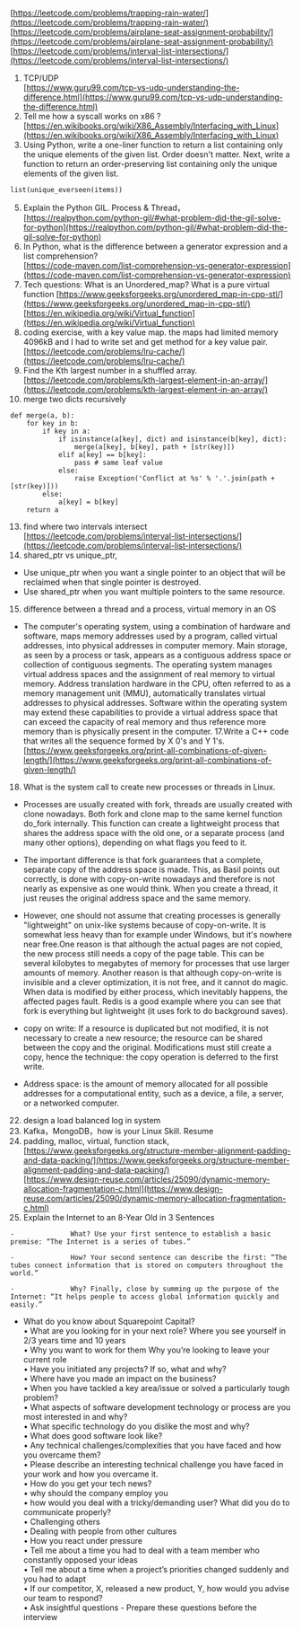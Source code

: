 [https://leetcode.com/problems/trapping-rain-water/](https://leetcode.com/problems/trapping-rain-water/)  
[https://leetcode.com/problems/airplane-seat-assignment-probability/](https://leetcode.com/problems/airplane-seat-assignment-probability/)  
[https://leetcode.com/problems/interval-list-intersections/](https://leetcode.com/problems/interval-list-intersections/)  
1. TCP/UDP  
[https://www.guru99.com/tcp-vs-udp-understanding-the-difference.html](https://www.guru99.com/tcp-vs-udp-understanding-the-difference.html)
2. Tell me how a syscall works on x86 ?    
[https://en.wikibooks.org/wiki/X86_Assembly/Interfacing_with_Linux](https://en.wikibooks.org/wiki/X86_Assembly/Interfacing_with_Linux)
4. Using Python, write a one-liner function to return a list containing only the unique elements of the given list. Order doesn't matter. Next, write a function to return an order-preserving list containing only the unique elements of the given list.  
```
list(unique_everseen(items))
```
5. Explain the Python GIL.  Process & Thread，  
[https://realpython.com/python-gil/#what-problem-did-the-gil-solve-for-python](https://realpython.com/python-gil/#what-problem-did-the-gil-solve-for-python)
6. In Python, what is the difference between a generator expression and a list comprehension?  
[https://code-maven.com/list-comprehension-vs-generator-expression](https://code-maven.com/list-comprehension-vs-generator-expression)
7. Tech questions: What is an Unordered_map? What is a pure virtual function
[https://www.geeksforgeeks.org/unordered_map-in-cpp-stl/](https://www.geeksforgeeks.org/unordered_map-in-cpp-stl/)  
[https://en.wikipedia.org/wiki/Virtual_function](https://en.wikipedia.org/wiki/Virtual_function)
9. coding exercise, with a key value map. the maps had limited memory 4096kB and I had to write set and get method for a key value pair.  
 [https://leetcode.com/problems/lru-cache/](https://leetcode.com/problems/lru-cache/)
10. Find the Kth largest number in a shuffled array.  
[https://leetcode.com/problems/kth-largest-element-in-an-array/](https://leetcode.com/problems/kth-largest-element-in-an-array/)
12. merge two dicts recursively  
```
def merge(a, b):
    for key in b:
        if key in a:
            if isinstance(a[key], dict) and isinstance(b[key], dict):
                merge(a[key], b[key], path + [str(key)])
            elif a[key] == b[key]:
                pass # same leaf value
            else:
                raise Exception('Conflict at %s' % '.'.join(path + [str(key)]))
        else:
            a[key] = b[key]
    return a
```
13. find where two intervals intersect  
[https://leetcode.com/problems/interval-list-intersections/](https://leetcode.com/problems/interval-list-intersections/)
14. shared_ptr vs unique_ptr, 
* Use unique_ptr when you want a single pointer to an object that will be reclaimed when that single pointer is destroyed.
* Use shared_ptr when you want multiple pointers to the same resource.
15. difference between a thread and a process, virtual memory in an OS 
* The computer's operating system, using a combination of hardware and software, maps memory addresses used by a program, called virtual addresses, into physical addresses in computer memory. Main storage, as seen by a process or task, appears as a contiguous address space or collection of contiguous segments. The operating system manages virtual address spaces and the assignment of real memory to virtual memory. Address translation hardware in the CPU, often referred to as a memory management unit (MMU), automatically translates virtual addresses to physical addresses. Software within the operating system may extend these capabilities to provide a virtual address space that can exceed the capacity of real memory and thus reference more memory than is physically present in the computer.
17.Write a C++ code that writes all the sequence formed by X 0's and Y 1's.  
[https://www.geeksforgeeks.org/print-all-combinations-of-given-length/](https://www.geeksforgeeks.org/print-all-combinations-of-given-length/)  
18. What is the system call to create new processes or threads in Linux.  
* Processes are usually created with fork, threads are usually created with clone nowadays. Both fork and clone map to the same kernel function do_fork internally. This function can create a lightweight process that shares the address space with the old one, or a separate process (and many other options), depending on what flags you feed to it.

* The important difference is that fork guarantees that a complete, separate copy of the address space is made. This, as Basil points out correctly, is done with copy-on-write nowadays and therefore is not nearly as expensive as one would think.
When you create a thread, it just reuses the original address space and the same memory.

* However, one should not assume that creating processes is generally "lightweight" on unix-like systems because of copy-on-write. It is somewhat less heavy than for example under Windows, but it's nowhere near free.One reason is that although the actual pages are not copied, the new process still needs a copy of the page table. This can be several kilobytes to megabytes of memory for processes that use larger amounts of memory. Another reason is that although copy-on-write is invisible and a clever optimization, it is not free, and it cannot do magic. When data is modified by either process, which inevitably happens, the affected pages fault. Redis is a good example where you can see that fork is everything but lightweight (it uses fork to do background saves).

* copy on write: If a resource is duplicated but not modified, it is not necessary to create a new resource; the resource can be shared between the copy and the original. Modifications must still create a copy, hence the technique: the copy operation is deferred to the first write. 

* Address space:  is the amount of memory allocated for all possible addresses for a computational entity, such as a device, a file, a server, or a networked computer.

22. design a load balanced log in system
23. Kafka，MongoDB，how is your Linux Skill. Resume
24. padding, malloc, virtual, function stack,
[https://www.geeksforgeeks.org/structure-member-alignment-padding-and-data-packing/](https://www.geeksforgeeks.org/structure-member-alignment-padding-and-data-packing/)  
[https://www.design-reuse.com/articles/25090/dynamic-memory-allocation-fragmentation-c.html](https://www.design-reuse.com/articles/25090/dynamic-memory-allocation-fragmentation-c.html)  
25. Explain the Internet to an 8-Year Old in 3 Sentences   
```
-              What? Use your first sentence to establish a basic premise: “The Internet is a series of tubes.”

-              How? Your second sentence can describe the first: “The tubes connect information that is stored on computers throughout the world.”

-              Why? Finally, close by summing up the purpose of the Internet: “It helps people to access global information quickly and easily.”
```
* What do you know about Squarepoint Capital?  
•             What are you looking for in your next role? Where you see yourself in 2/3 years time and 10 years   
•             Why you want to work for them  Why you’re looking to leave your current role  
•             Have you initiated any projects? If so, what and why?   
•             Where have you made an impact on the business?   
•             When you have tackled a key area/issue or solved a particularly tough problem?   
•             What aspects of software development technology or process are you most interested in and why?   
•             What specific technology do you dislike the most and why?  
•             What does good software look like?  
•             Any technical challenges/complexities that you have faced and how you overcame them?  
•             Please describe an interesting technical challenge you have faced in your work and how you overcame it.  
•             How do you get your tech news?  
•             why should the company employ you  
•             how would you deal with a tricky/demanding user? What did you do to communicate properly?  
•             Challenging others  
•             Dealing with people from other cultures  
•             How you react under pressure  
•             Tell me about a time you had to deal with a team member who constantly opposed your ideas  
•             Tell me about a time when a project’s priorities changed suddenly and you had to adapt  
•             If our competitor, X, released a new product, Y, how would you advise our team to respond?  
•             Ask insightful questions - Prepare these questions before the interview  
